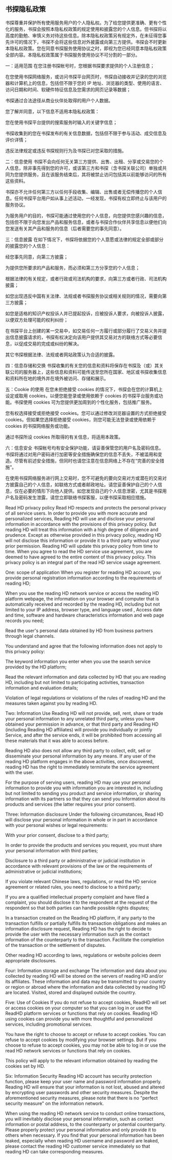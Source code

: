 ## 书探隐私政策

书探尊重并保护所有使用服务用户的个人隐私权。为了给您提供更准确、更有个性化的服务，书探会按照本隐私权政策的规定使用和披露您的个人信息。但书探将以高度的勤勉、审慎义务对待这些信息。除本隐私权政策另有规定外，在未征得您事先许可的情况下，书探不会将这些信息对外披露或向第三方提供。书探会不时更新本隐私权政策。您在同意书探服务使用协议之时，即视为您已经同意本隐私权政策全部内容。本隐私权政策属于书探服务使用协议不可分割的一部分。

一：适用范围
在您注册书探帐号时，您根据书探要求提供的个人注册信息；

在您使用书探网络服务，或访问书探平台网页时，书探自动接收并记录的您的浏览器和计算机上的信息，包括但不限于您的 IP 地址、浏览器的类型、使用的语言、访问日期和时间、软硬件特征信息及您需求的网页记录等数据；

书探通过合法途径从商业伙伴处取得的用户个人数据。

您了解并同意，以下信息不适用本隐私权政策：

您在使用书探平台提供的搜索服务时输入的关键字信息；

书探收集到的您在书探发布的有关信息数据，包括但不限于参与活动、成交信息及评价详情；

违反法律规定或违反书探规则行为及书探已对您采取的措施。

二：信息使用
书探不会向任何无关第三方提供、出售、出租、分享或交易您的个人信息，除非事先得到您的许可，或该第三方和书探（含书探关联公司）单独或共同为您提供服务，且在该服务结束后，其将被禁止访问包括其以前能够访问的所有这些资料。

书探亦不允许任何第三方以任何手段收集、编辑、出售或者无偿传播您的个人信息。任何书探平台用户如从事上述活动，一经发现，书探有权立即终止与该用户的服务协议。

为服务用户的目的，书探可能通过使用您的个人信息，向您提供您感兴趣的信息，包括但不限于向您发出产品和服务信息，或者与书探合作伙伴共享信息以便他们向您发送有关其产品和服务的信息（后者需要您的事先同意）。

三：信息披露
在如下情况下，书探将依据您的个人意愿或法律的规定全部或部分的披露您的个人信息：

经您事先同意，向第三方披露；

为提供您所要求的产品和服务，而必须和第三方分享您的个人信息；

根据法律的有关规定，或者行政或司法机构的要求，向第三方或者行政、司法机构披露；

如您出现违反中国有关法律、法规或者书探服务协议或相关规则的情况，需要向第三方披露；

如您是适格的知识产权投诉人并已提起投诉，应被投诉人要求，向被投诉人披露，以便双方处理可能的权利纠纷；

在书探平台上创建的某一交易中，如交易任何一方履行或部分履行了交易义务并提出信息披露请求的，书探有权决定向该用户提供其交易对方的联络方式等必要信息，以促成交易的完成或纠纷的解决。

其它书探根据法律、法规或者网站政策认为合适的披露。

四：信息存储和交换
书探收集的有关您的信息和资料将保存在书探及（或）其关联公司的服务器上，这些信息和资料可能传送至您所在国家、地区或书探收集信息和资料所在地的境外并在境外被访问、存储和展示。

五：Cookie 的使用
在您未拒绝接受 cookies 的情况下，书探会在您的计算机上设定或取用 cookies，以便您能登录或使用依赖于 cookies 的书探平台服务或功能。书探使用 cookies 可为您提供更加周到的个性化服务，包括推广服务。

您有权选择接受或拒绝接受 cookies。您可以通过修改浏览器设置的方式拒绝接受 cookies。但如果您选择拒绝接受 cookies，则您可能无法登录或使用依赖于 cookies 的书探网络服务或功能。

通过书探所设 cookies 所取得的有关信息，将适用本政策。

六：信息安全
书探帐号均有安全保护功能，请妥善保管您的用户名及密码信息。书探将通过对用户密码进行加密等安全措施确保您的信息不丢失，不被滥用和变造。尽管有前述安全措施，但同时也请您注意在信息网络上不存在“完善的安全措施”。

在使用书探网络服务进行网上交易时，您不可避免的要向交易对方或潜在的交易对方披露自己的个人信息，如联络方式或者邮政地址。请您妥善保护自己的个人信息，仅在必要的情形下向他人提供。如您发现自己的个人信息泄密，尤其是书探用户名及密码发生泄露，请您立即联络书探客服，以便书探采取相应措施。

Read HD privacy policy
Read HD respects and protects the personal privacy of all service users. In order to provide you with more accurate and personalized services, Reading HD will use and disclose your personal information in accordance with the provisions of this privacy policy. But reading HD will treat this information with a high degree of diligence and prudence. Except as otherwise provided in this privacy policy, reading HD will not disclose this information or provide it to a third party without your prior permission. Reading HD will update this privacy policy from time to time. When you agree to read the HD service use agreement, you are deemed to have agreed to the entire content of this privacy policy. This privacy policy is an integral part of the read HD service usage agreement.

One: scope of application
When you register for reading HD account, you provide personal registration information according to the requirements of reading HD;

When you use the reading HD network service or access the reading HD platform webpage, the information on your browser and computer that is automatically received and recorded by the reading HD, including but not limited to your IP address, browser type, and language used , Access date and time, software and hardware characteristics information and web page records you need;

Read the user's personal data obtained by HD from business partners through legal channels.

You understand and agree that the following information does not apply to this privacy policy:

The keyword information you enter when you use the search service provided by the HD platform;

Read the relevant information and data collected by HD that you are reading HD, including but not limited to participating activities, transaction information and evaluation details;

Violation of legal regulations or violations of the rules of reading HD and the measures taken against you by reading HD.

Two: Information Use
Reading HD will not provide, sell, rent, share or trade your personal information to any unrelated third party, unless you have obtained your permission in advance, or that third party and Reading HD (including Reading HD affiliates) will provide you individually or jointly Service, and after the service ends, it will be prohibited from accessing all these materials that it was able to access before.

Reading HD also does not allow any third party to collect, edit, sell or disseminate your personal information by any means. If any user of the reading HD platform engages in the above activities, once discovered, reading HD has the right to immediately terminate the service agreement with the user.

For the purpose of serving users, reading HD may use your personal information to provide you with information you are interested in, including but not limited to sending you product and service information, or sharing information with its partners so that they can send you Information about its products and services (the latter requires your prior consent).

Three: Information disclosure
Under the following circumstances, Read HD will disclose your personal information in whole or in part in accordance with your personal wishes or legal requirements:

With your prior consent, disclose to a third party;

In order to provide the products and services you request, you must share your personal information with third parties;

Disclosure to a third party or administrative or judicial institution in accordance with relevant provisions of the law or the requirements of administrative or judicial institutions;

If you violate relevant Chinese laws, regulations, or read the HD service agreement or related rules, you need to disclose to a third party;

If you are a qualified intellectual property complaint and have filed a complaint, you should disclose it to the respondent at the request of the respondent so that both parties can handle possible rights disputes;

In a transaction created on the Reading HD platform, if any party to the transaction fulfills or partially fulfills its transaction obligations and makes an information disclosure request, Reading HD has the right to decide to provide the user with the necessary information such as the contact information of the counterparty to the transaction. Facilitate the completion of the transaction or the settlement of disputes.

Other reading HD according to laws, regulations or website policies deem appropriate disclosures.

Four: Information storage and exchange
The information and data about you collected by reading HD will be stored on the servers of reading HD and/or its affiliates. These information and data may be transmitted to your country or region or abroad where the information and data collected by reading HD are located. Visited, stored and displayed outside the country.

Five: Use of Cookies
If you do not refuse to accept cookies, ReadHD will set or access cookies on your computer so that you can log in or use the ReadHD platform services or functions that rely on cookies. Reading HD using cookies can provide you with more thoughtful and personalized services, including promotional services.

You have the right to choose to accept or refuse to accept cookies. You can refuse to accept cookies by modifying your browser settings. But if you choose to refuse to accept cookies, you may not be able to log in or use the read HD network services or functions that rely on cookies.

This policy will apply to the relevant information obtained by reading the cookies set by HD.

Six: Information Security
Reading HD account has security protection function, please keep your user name and password information properly. Reading HD will ensure that your information is not lost, abused and altered by encrypting user passwords and other security measures. Despite the aforementioned security measures, please note that there is no "perfect security measure" on the information network.

When using the reading HD network service to conduct online transactions, you will inevitably disclose your personal information, such as contact information or postal address, to the counterparty or potential counterparty. Please properly protect your personal information and only provide it to others when necessary. If you find that your personal information has been leaked, especially when reading HD username and password are leaked, please contact the reading HD customer service immediately so that reading HD can take corresponding measures.

